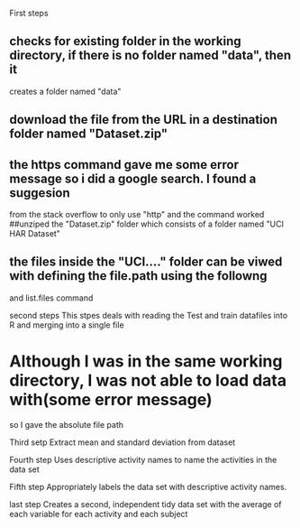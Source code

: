 First steps
## checks for existing folder in the working directory, if there is no folder named "data", then it 
creates a folder named "data"
## download the file from the URL in a destination folder named "Dataset.zip"
## the https command gave me some error message so i did a google search. I found a suggesion
from the stack overflow to only use "http" and the command worked
##unziped the "Dataset.zip" folder which consists of a folder named "UCI HAR Dataset"
## the files inside the "UCI...." folder can be viwed with defining the file.path using the followng
 and list.files command

second steps
This stpes deals with reading the Test and train datafiles into R and merging into a single file
# Although I was in the same working directory, I was not able to load data with(some error message)
 so I gave the absolute file path 

Third setp
Extract mean and standard deviation from dataset

Fourth step
Uses descriptive activity names to name the activities in the data set

Fifth step
Appropriately labels the data set with descriptive activity names.

last step
Creates a second, independent tidy data set with the average of each variable for each activity and each subject
